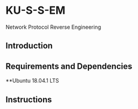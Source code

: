 # KU-S-S-EM
Network Protocol Reverse Engineering

## Introduction

## Requirements and Dependencies
**Ubuntu 18.04.1 LTS


## Instructions
